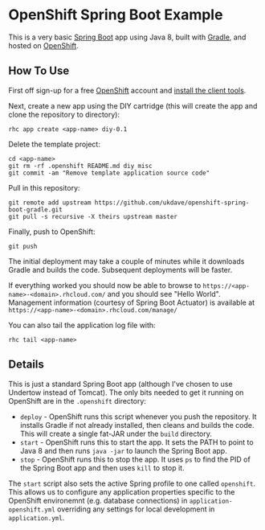 # OpenShift Spring Boot Example
This is a very basic [Spring Boot](http://projects.spring.io/spring-boot/) app using Java 8, built with [Gradle](http://gradle.org/), and hosted on [OpenShift](https://www.openshift.com/).


## How To Use

First off sign-up for a free [OpenShift](https://www.openshift.com/) account and [install the client tools](https://developers.openshift.com/managing-your-applications/client-tools.html).

Next, create a new app using the DIY cartridge (this will create the app and clone the repository to *<app-name>* directory):

    rhc app create <app-name> diy-0.1

Delete the template project:

    cd <app-name>
    git rm -rf .openshift README.md diy misc
    git commit -am "Remove template application source code"

Pull in this repository:

    git remote add upstream https://github.com/ukdave/openshift-spring-boot-gradle.git
    git pull -s recursive -X theirs upstream master

Finally, push to OpenShift:

    git push

The initial deployment may take a couple of minutes while it downloads Gradle and builds the code. Subsequent deployments will be faster.

If everything worked you should now be able to browse to `https://<app-name>-<domain>.rhcloud.com/` and you should see "Hello World". Management information (courtesy of Spring Boot Actuator) is available at `https://<app-name>-<domain>.rhcloud.com/manage/`

You can also tail the application log file with:

    rhc tail <app-name>


## Details

This is just a standard Spring Boot app (although I've chosen to use Undertow instead of Tomcat). The only bits needed to get it running on OpenShift are in the `.openshift` directory:

- `deploy` - OpenShift runs this script whenever you push the repository. It installs Gradle if not already installed, then cleans and builds the code. This will create a single fat-JAR under the `build` directory.
- `start` - OpenShift runs this to start the app. It sets the PATH to point to Java 8 and then runs `java -jar` to launch the Spring Boot app.
- `stop` - OpenShift runs this to stop the app. It uses `ps` to find the PID of the Spring Boot app and then uses `kill` to stop it.

The `start` script also sets the active Spring profile to one called `openshift`. This allows us to configure any application properties specific to the OpenShift environemnt (e.g. database connections) in `application-openshift.yml` overriding any settings for local development in `application.yml`.
